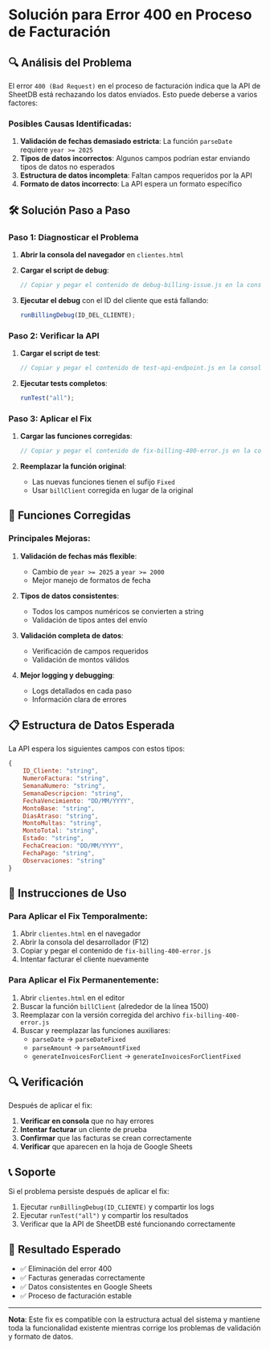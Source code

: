 # Solución para Error 400 en Proceso de Facturación

## 🔍 Análisis del Problema

El error `400 (Bad Request)` en el proceso de facturación indica que la API de SheetDB está rechazando los datos enviados. Esto puede deberse a varios factores:

### Posibles Causas Identificadas:

1. **Validación de fechas demasiado estricta**: La función `parseDate` requiere `year >= 2025`
2. **Tipos de datos incorrectos**: Algunos campos podrían estar enviando tipos de datos no esperados
3. **Estructura de datos incompleta**: Faltan campos requeridos por la API
4. **Formato de datos incorrecto**: La API espera un formato específico

## 🛠️ Solución Paso a Paso

### Paso 1: Diagnosticar el Problema

1. **Abrir la consola del navegador** en `clientes.html`
2. **Cargar el script de debug**:
   ```javascript
   // Copiar y pegar el contenido de debug-billing-issue.js en la consola
   ```

3. **Ejecutar el debug** con el ID del cliente que está fallando:
   ```javascript
   runBillingDebug(ID_DEL_CLIENTE);
   ```

### Paso 2: Verificar la API

1. **Cargar el script de test**:
   ```javascript
   // Copiar y pegar el contenido de test-api-endpoint.js en la consola
   ```

2. **Ejecutar tests completos**:
   ```javascript
   runTest("all");
   ```

### Paso 3: Aplicar el Fix

1. **Cargar las funciones corregidas**:
   ```javascript
   // Copiar y pegar el contenido de fix-billing-400-error.js en la consola
   ```

2. **Reemplazar la función original**:
   - Las nuevas funciones tienen el sufijo `Fixed`
   - Usar `billClient` corregida en lugar de la original

## 🔧 Funciones Corregidas

### Principales Mejoras:

1. **Validación de fechas más flexible**:
   - Cambio de `year >= 2025` a `year >= 2000`
   - Mejor manejo de formatos de fecha

2. **Tipos de datos consistentes**:
   - Todos los campos numéricos se convierten a string
   - Validación de tipos antes del envío

3. **Validación completa de datos**:
   - Verificación de campos requeridos
   - Validación de montos válidos

4. **Mejor logging y debugging**:
   - Logs detallados en cada paso
   - Información clara de errores

## 📋 Estructura de Datos Esperada

La API espera los siguientes campos con estos tipos:

```javascript
{
    ID_Cliente: "string",
    NumeroFactura: "string",
    SemanaNumero: "string",
    SemanaDescripcion: "string",
    FechaVencimiento: "DD/MM/YYYY",
    MontoBase: "string",
    DiasAtraso: "string",
    MontoMultas: "string",
    MontoTotal: "string",
    Estado: "string",
    FechaCreacion: "DD/MM/YYYY",
    FechaPago: "string",
    Observaciones: "string"
}
```

## 🚀 Instrucciones de Uso

### Para Aplicar el Fix Temporalmente:

1. Abrir `clientes.html` en el navegador
2. Abrir la consola del desarrollador (F12)
3. Copiar y pegar el contenido de `fix-billing-400-error.js`
4. Intentar facturar el cliente nuevamente

### Para Aplicar el Fix Permanentemente:

1. Abrir `clientes.html` en el editor
2. Buscar la función `billClient` (alrededor de la línea 1500)
3. Reemplazar con la versión corregida del archivo `fix-billing-400-error.js`
4. Buscar y reemplazar las funciones auxiliares:
   - `parseDate` → `parseDateFixed`
   - `parseAmount` → `parseAmountFixed`
   - `generateInvoicesForClient` → `generateInvoicesForClientFixed`

## 🔍 Verificación

Después de aplicar el fix:

1. **Verificar en consola** que no hay errores
2. **Intentar facturar** un cliente de prueba
3. **Confirmar** que las facturas se crean correctamente
4. **Verificar** que aparecen en la hoja de Google Sheets

## 📞 Soporte

Si el problema persiste después de aplicar el fix:

1. Ejecutar `runBillingDebug(ID_CLIENTE)` y compartir los logs
2. Ejecutar `runTest("all")` y compartir los resultados
3. Verificar que la API de SheetDB esté funcionando correctamente

## 🎯 Resultado Esperado

- ✅ Eliminación del error 400
- ✅ Facturas generadas correctamente
- ✅ Datos consistentes en Google Sheets
- ✅ Proceso de facturación estable

---

**Nota**: Este fix es compatible con la estructura actual del sistema y mantiene toda la funcionalidad existente mientras corrige los problemas de validación y formato de datos.
